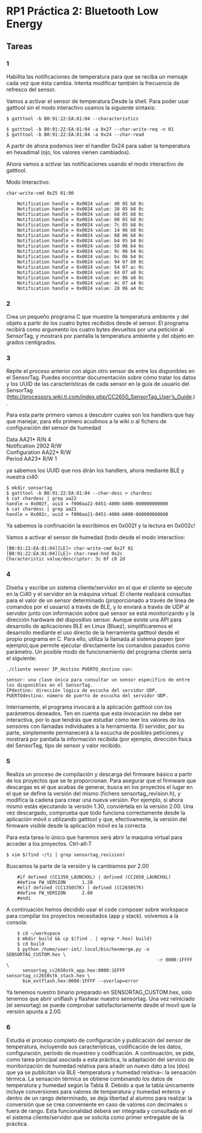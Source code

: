 # RP1 Práctica 2: Bluetooth Low Energy
##  Tareas  


###  1
Habilita las notificaciones de temperatura para que se reciba un mensaje cada vez que ésta cambia. Intenta modificar también la frecuencia de refresco del sensor.

Vamos a activar el sensor de temperatura Desde la shell.
Para poder usar gatttool sin el modo interactivo usamos la siguiente sintaxis:

    $ gatttool -b B0:91:22:EA:81:04 --characteristics
    
    $ gatttool -b B0:91:22:EA:81:04 -a 0x27 --char-write-req -n 01
    $ gatttool -b B0:91:22:EA:81:04 -a 0x24 --char-read

A partir de ahora podemos leer el handler 0x24 para saber la temperatura en hexadimal (ojo, los valores vienen cambiados).
  
Ahora vamos a activar las notificaciones usando el modo interactivo de gatttool.

Modo Interactivo:

    char-write-cmd 0x25 01:00

        Notification handle = 0x0024 value: d0 05 b8 0c 
        Notification handle = 0x0024 value: 38 05 b8 0c 
        Notification handle = 0x0024 value: b8 05 b8 0c 
        Notification handle = 0x0024 value: 80 05 b8 0c 
        Notification handle = 0x0024 value: 7c 05 b8 0c 
        Notification handle = 0x0024 value: 14 06 b8 0c 
        Notification handle = 0x0024 value: 88 06 b8 0c 
        Notification handle = 0x0024 value: b4 05 b4 0c 
        Notification handle = 0x0024 value: 58 06 b4 0c 
        Notification handle = 0x0024 value: 9c 06 b4 0c 
        Notification handle = 0x0024 value: bc 06 b4 0c 
        Notification handle = 0x0024 value: 94 07 b0 0c 
        Notification handle = 0x0024 value: 54 07 ac 0c 
        Notification handle = 0x0024 value: 64 07 a8 0c 
        Notification handle = 0x0024 value: ec 06 a8 0c 
        Notification handle = 0x0024 value: 4c 07 a4 0c 
        Notification handle = 0x0024 value: 28 06 a4 0c 


### 2
Crea un pequeño programa C que muestre la temperatura ambiente y del objeto a partir de los cuatro bytes recibidos desde el sensor. El programa recibirá como argumento los cuatro bytes devueltos por una petición al SensorTag, y mostrará por pantalla la temperatura ambiente y del objeto en grados centígrados. 




### 3
Repite el proceso anterior con algún otro sensor de entre los disponibles en el SensorTag. Puedes encontrar documentación sobre cómo tratar los datos y los UUID de las características de cada sensor en la guía de usuario del SensorTag (http://processors.wiki.ti.com/index.php/CC2650_SensorTag_User’s_Guide.). 

Para esta parte primero vamos a descubrir cuales son los handlers que hay que manejar, para ello primero acudimos a la wiki o al fichero de configuración del sensor de humedad

Data 	AA21* 	R/N 	4 	
Notification 	2902 	R/W 	
Configuration 	AA22* 	R/W 	
Period 	AA23* 	R/W 	1

ya sabemos los UUID que nos dirán los handlers, ahora mediante BLE y nuestra ci40:

    $ mkdir sensortag
    $ gatttool -b B0:91:22:EA:81:04 --char-desc > chardesc
    $ cat chardesc | grep aa22
    handle = 0x002f, uuid = f000aa22-0451-4000-b000-000000000000
    $ cat chardesc | grep aa21
    handle = 0x002c, uuid = f000aa21-0451-4000-b000-000000000000

Ya sabemos la confiruación la escribimos en 0x002f y la lectura en 0x002c!


Vamos a activar el sensor de humedad (todo desde el modo interactivo:

    [B0:91:22:EA:81:04][LE]> char-write-cmd 0x2f 01
    [B0:91:22:EA:81:04][LE]> char-read-hnd 0x2c
    Characteristic value/descriptor: 3c 6f c8 2d 


### 4
Diseña y escribe un sistema cliente/servidor en el que el cliente se ejecute en la Ci40 y el servidor en la máquina virtual. El cliente realizará consultas para el valor de un sensor determinado (proporcionado a través de línea de comandos por el usuario) a través de BLE, y lo enviará a través de UDP al servidor junto con información sobre qué sensor se está monitorizando y la dirección hardware del dispositivo sensor. Aunque existe una API para desarrollo de aplicaciones BLE en Linux (Bluez), simplificaremos el desarrollo mediante el uso directo de la herramienta gatttool desde el propio programa en C. Para ello, utiliza la llamada al sistema popen (por ejemplo),que permite ejecutar directamente los comandos pasados como parámetro. Un posible modo de funcionamiento del programa cliente sería el siguiente:

    ./cliente sensor IP_destino PUERTO_destino con: 

    sensor: una clave única para consultar un sensor específico de entre los disponibles en el SensorTag.
    IPdestino: dirección lógica de escucha del servidor UDP.
    PUERTOdestino: número de puerto de escucha del servidor UDP.

Internamente, el programa invocará a la aplicación gatttool con los parámetros deseados. Ten en cuenta que esta invocación no debe ser interactiva, por lo que tendrás que estudiar cómo leer los valores de los sensores con llamadas individuales a la herramienta. El servidor, por su parte, simplemente permanecerá a la escucha de posibles peticiones,y mostrará por pantalla la información recibida (por ejemplo, dirección física del SensorTag, tipo de sensor y valor recibido. 
###  5
Realiza un proceso de compilación y descarga del firmware básico a partir de los
proyectos que se te proporcionan. Para asegurar que el firmware que descargas es el
que acabas de generar, busca en los proyectos el lugar en el que se define la versión
del mismo (fichero sensortag_revision.h), y modifica la cadena para crear una nueva
versión. Por ejemplo, si ahora mismo estás ejecutando la versión 1.30, conviértela en
la versión 2.00. Una vez descargado, comprueba que todo funciona correctamente
desde la aplicación móvil o utilizando gatttool y que, efectivamente, la versión
del firmware visible desde la aplicación móvil es la correcta.

Para esta tarea lo único que haremos será abrir la maquina virtual para acceder a los proyectos.
Ctrl-alt-T

    $ vim $(find ~/ti | grep sensortag_revision)
 
 Buscamos la parte de la versión y la cambiamos por 2.00
 
        #if defined (CC1350_LAUNCHXL) | defined (CC2650_LAUNCHXL)
        #define FW_VERSION      1.20
        #elif defined (CC1350STK) | defined (CC2650STK)
        #define FW_VERSION      2.00
        #endi
        
A continuación hemos decidido usar el code composer sobre workspace para compilar los proyectos necesitados (app y stack).
volvemos a la consola:

        $ cd ~/workspace
        $ mkdir build && cp $(find . | egrep *.hex) build)
        $ cd build
        $ python /home/user-iot/.local/bin/hexmerge.py -o SENSORTAG_CUSTOM.hex \
                                                            -r 0000:1FFFF \
          sensortag_cc2650stk_app.hex:0000:1EFFF sensortag_cc2650stk_stack.hex \
          bim_extflash.hex:0000:1FFFF --overlap=error

Ya tenemos nuestro binario preparado en SENSORTAG_CUSTOM.hex, solo tenemos que abrir uniflash y flashear nuestro sensortag. Una vez reiniciado (el sensortag) se puede comprobar satisfactoriamente desde el movil que la versión apunta a 2.00.

### 6
Estudia el proceso completo de configuración y publicación del sensor de temperatura,
incluyendo sus características, codificación de los datos, configuración, período
de muestreo y codificación.
A continuación, se pide, como tarea principal asociada a esta práctica, la adaptación
del servicio de monitorización de humedad relativa para añadir un nuevo dato a
los (dos) que ya se publicitan vía BLE –temperatura y humedad relativa–: la sensación
térmica.
La sensación térmica se obtiene combinando los datos de temperatura y humedad
según la Tabla 8. Debido a que la tabla únicamente incluye conversiones para valores
de temperatura y humedad enteros y dentro de un rango determinado, se deja
libertad al alumno para realizar la conversión que se crea conveniente en caso de
valores con decimales o fuera de rango.
Esta funcionalidad deberá ser integrada y consultada en el el sistema cliente/servidor
que se solicita como primer entregable de la práctica.
